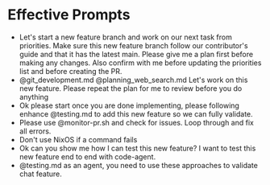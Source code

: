 # Effective Prompts

- Let's start a new feature branch and work on our next task from priorities. Make sure this new feature branch follow our contributor's guide and that it has the latest main. Please give me a plan first before making any changes. Also confirm with me before updating the priorities list and before creating the PR.
-  @git_development.md @planning_web_search.md Let's work on this new feature. Please repeat the plan for me to review before you do anything 
  - Ok please start once you are done implementing, please following enhance @testing.md to add this new feature so we can fully validate.
  - Please use @monitor-pr.sh and check for issues. Loop through and fix all errors.
  - Don't use NixOS if a command fails
  - Ok can you show me how I can test this new feature? I want to test this new feature end to end with code-agent.
  - @testing.md as an agent, you need to use these approaches to validate chat feature.